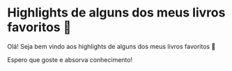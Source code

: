 # Highlights de alguns dos meus livros favoritos :bookmark_tabs:

Olá! Seja bem vindo aos highlights de alguns dos meus livros favoritos :wave:

Espero que goste e absorva conhecimento!
